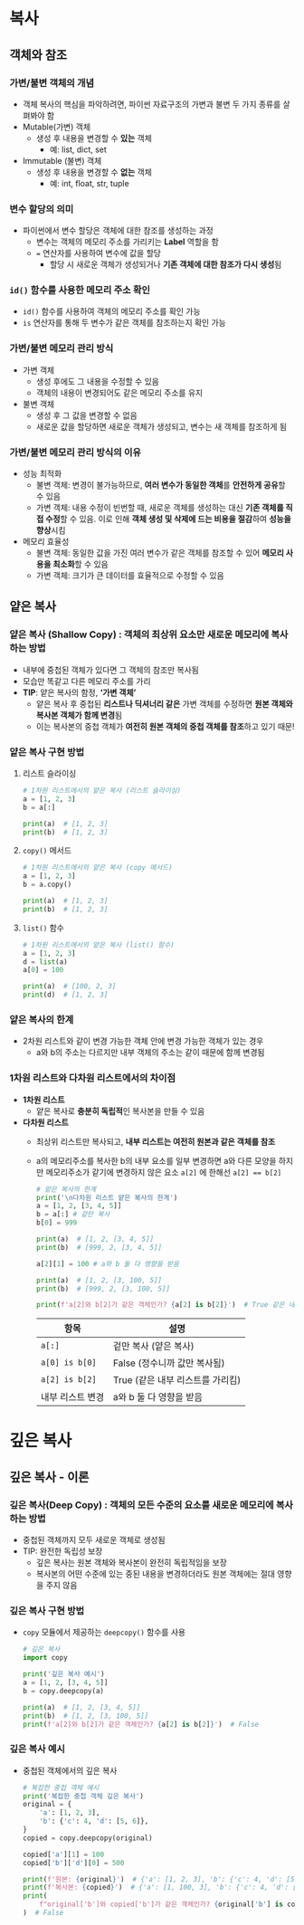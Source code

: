 # 복사

## 객체와 참조

### 가변/불변 객체의 개념

- 객체 복사의 핵심을 파악하려면, 파이썬 자료구조의 가변과 불변 두 가지 종류를 살펴봐야 함
- Mutable(가변) 객체
    - 생성 후 내용을 변경할 수 **있는** 객체
        - 예: list, dict, set
- Immutable (불변) 객체
    - 생성 후 내용을 변경할 수 **없는** 객체
        - 예: int, float, str, tuple

### 변수 할당의 의미

- 파이썬에서 변수 할당은 객체에 대한 참조를 생성하는 과정
    - 변수는 객체의 메모리 주소를 가리키는 **Label** 역할을 함
    - `=` 연산자를 사용하여 변수에 값을 할당
        - 할당 시 새로운 객체가 생성되거나 **기존 객체에 대한 참조가 다시 생성**됨

### `id()`  함수를 사용한 메모리 주소 확인

- `id()` 함수를 사용하여 객체의 메모리 주소를 확인 가능
- `is` 연산자를 통해 두 변수가 같은 객체를 참조하는지 확인 가능

### 가변/불변 메모리 관리 방식

- 가변 객체
    - 생성 후에도 그 내용을 수정할 수 있음
    - 객체의 내용이 변경되어도 같은 메모리 주소를 유지
- 불변 객체
    - 생성 후 그 값을 변경할 수 없음
    - 새로운 값을 할당하면 새로운 객체가 생성되고, 변수는 새 객체를 참조하게 됨

### 가변/불변 메모리 관리 방식의 이유

- 성능 최적화
    - 불변 객체: 변경이 불가능하므로, **여러 변수가 동일한 객체**를 **안전하게 공유**할 수 있음
    - 가변 객체: 내용 수정이 빈번할 때, 새로운 객체를 생성하는 대신 **기존 객체를 직접 수정**할 수 있음.
    이로 인해 **객체 생성 및 삭제에 드는 비용을 절감**하여 **성능을 향상**시킴
- 메모리 효율성
    - 불변 객체: 동일한 값을 가진 여러 변수가 같은 객체를 참조할 수 있어 **메모리 사용을 최소화**할 수 있음
    - 가변 객체: 크기가 큰 데이터를 효율적으로 수정할 수 있음

## 얕은 복사

### 얕은 복사 (Shallow Copy) : 객체의 최상위 요소만 새로운 메모리에 복사하는 방법

- 내부에 중첩된 객체가 있다면 그 객체의 참조만 복사됨
- 모습만 똑같고 다른 메모리 주소를 가리
- **TIP**: 얕은 복사의 함정, **‘가변 객체’**
    - 얕은 복사 후 중첩된 **리스트나 딕셔너리 같은** 가변 객체를 수정하면 **원본 객체와 복사본 객체가 함께 변경**됨
    - 이는 복사본의 중첩 객체가 **여전히 원본 객체의 중첩 객체를 참조**하고 있기 때문!

### 얕은 복사 구현 방법

1. 리스트 슬라이싱
    
    ```python
    # 1차원 리스트에서의 얕은 복사 (리스트 슬라이싱)
    a = [1, 2, 3]
    b = a[:]
    
    print(a)  # [1, 2, 3]
    print(b)  # [1, 2, 3]
    ```
    
2. `copy()` 메서드
    
    ```python
    # 1차원 리스트에서의 얕은 복사 (copy 메서드)
    a = [1, 2, 3]
    b = a.copy()
    
    print(a)  # [1, 2, 3]
    print(b)  # [1, 2, 3]
    ```
    
3. `list()` 함수
    
    ```python
    # 1차원 리스트에서의 얕은 복사 (list() 함수)
    a = [1, 2, 3]
    d = list(a)
    a[0] = 100
    
    print(a)  # [100, 2, 3]
    print(d)  # [1, 2, 3]
    ```
    

### 얕은 복사의 한계

- 2차원 리스트와 같이 변경 가능한 객체 안에 변경 가능한 객체가 있는 경우
    - a와 b의 주소는 다르지만 내부 객체의 주소는 같이 때문에 함께 변경됨

### 1차원 리스트와 다차원 리스트에서의 차이점

- **1차원 리스트**
    - 얕은 복사로 **충분히 독립적**인 복사본을 만들 수 있음
- **다차원 리스트**
    - 최상위 리스트만 복사되고, **내부 리스트는 여전히 원본과 같은 객체를 참조**
    - a의 메모리주소를 복사한 b의 내부 요소를 일부 변경하면  a와 다른 모양을 하지만
    메모리주소가 같기에 변경하지 않은 요소 `a[2]`  에 한해선 `a[2] == b[2]`
        
        ```python
        # 얕은 복사의 한계
        print('\n다차원 리스트 얕은 복사의 한계')
        a = [1, 2, [3, 4, 5]]
        b = a[:] # 겉만 복사
        b[0] = 999
        
        print(a)  # [1, 2, [3, 4, 5]]
        print(b)  # [999, 2, [3, 4, 5]]
        
        a[2][1] = 100 # a와 b 둘 다 영향을 받음
        
        print(a)  # [1, 2, [3, 100, 5]]
        print(b)  # [999, 2, [3, 100, 5]]
        
        print(f'a[2]와 b[2]가 같은 객체인가? {a[2] is b[2]}')  # True 같은 내부 리스트를 가리킴
        
        ```
        
        | 항목 | 설명 |
        | --- | --- |
        | `a[:]` | 겉만 복사 (얕은 복사) |
        | `a[0] is b[0]` | False (정수니까 값만 복사됨) |
        | `a[2] is b[2]` | True  (같은 내부 리스트를 가리킴) |
        | 내부 리스트 변경 | a와 b 둘 다 영향을 받음 |
        

# 깊은 복사

## 깊은 복사 - 이론

### 깊은 복사(Deep Copy) : 객체의 모든 수준의 요소를 새로운 메모리에 복사하는 방법

- 중첩된 객체까지 모두 새로운 객체로 생성됨
- TIP: 완전한 독립성 보장
    - 깊은 복사는 원본 객체와 복사본이 완전히 독립적임을 보장
    - 복사본의 어떤 수준에 있는 중된 내용을 변경하더라도 원본 객체에는 절대 영향을 주지 않음

### 깊은 복사 구현 방법

- `copy` 모듈에서 제공하는 `deepcopy()` 함수를 사용
    
    ```python
    # 깊은 복사
    import copy
    
    print('깊은 복사 예시')
    a = [1, 2, [3, 4, 5]]
    b = copy.deepcopy(a)
    
    print(a)  # [1, 2, [3, 4, 5]]
    print(b)  # [1, 2, [3, 100, 5]]
    print(f'a[2]와 b[2]가 같은 객체인가? {a[2] is b[2]}')  # False
    
    ```
    

### 깊은 복사 예시

- 중첩된 객체에서의 깊은 복사
    
    ```python
    # 복잡한 중첩 객체 예시
    print('복잡한 중첩 객체 깊은 복사')
    original = {
        'a': [1, 2, 3],
        'b': {'c': 4, 'd': [5, 6]},
    }
    copied = copy.deepcopy(original)
    
    copied['a'][1] = 100
    copied['b']['d'][0] = 500
    
    print(f'원본: {original}')  # {'a': [1, 2, 3], 'b': {'c': 4, 'd': [5, 6]}}
    print(f'복사본: {copied}')  # {'a': [1, 100, 3], 'b': {'c': 4, 'd': [500, 6]}}
    print(
        f"original['b']와 copied['b']가 같은 객체인가? {original['b'] is copied['b']}"
    )  # False
    
    ```
